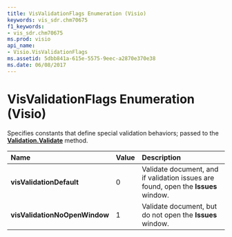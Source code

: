 ```yaml
---
title: VisValidationFlags Enumeration (Visio)
keywords: vis_sdr.chm70675
f1_keywords:
- vis_sdr.chm70675
ms.prod: visio
api_name:
- Visio.VisValidationFlags
ms.assetid: 5dbb841a-615e-5575-9eec-a2870e370e38
ms.date: 06/08/2017
---
```



# VisValidationFlags Enumeration (Visio)

Specifies constants that define special validation behaviors; passed to the **[Validation.Validate](validation-validate-method-visio.md)** method.



|**Name**|**Value**|**Description**|
|:-----|:-----|:-----|
| **visValidationDefault**|0|Validate document, and if validation issues are found, open the **Issues** window.|
| **visValidationNoOpenWindow**|1|Validate document, but do not open the **Issues** window.|

